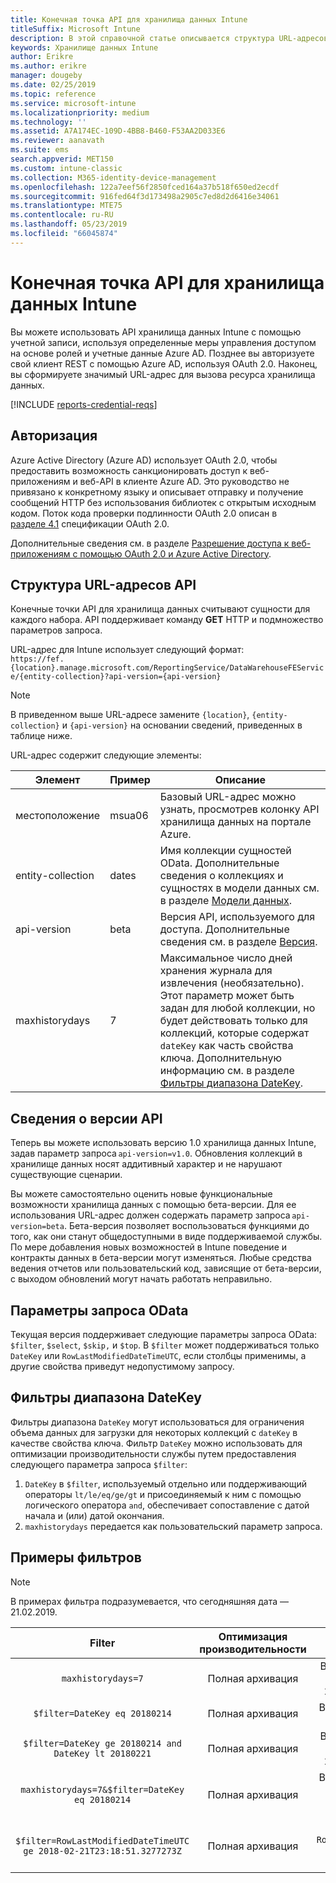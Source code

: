 ```yaml
---
title: Конечная точка API для хранилища данных Intune
titleSuffix: Microsoft Intune
description: В этой справочной статье описывается структура URL-адресов API хранилища данных Microsoft Intune. Также приведены примеры фильтров.
keywords: Хранилище данных Intune
author: Erikre
ms.author: erikre
manager: dougeby
ms.date: 02/25/2019
ms.topic: reference
ms.service: microsoft-intune
ms.localizationpriority: medium
ms.technology: ''
ms.assetid: A7A174EC-109D-4BB8-B460-F53AA2D033E6
ms.reviewer: aanavath
ms.suite: ems
search.appverid: MET150
ms.custom: intune-classic
ms.collection: M365-identity-device-management
ms.openlocfilehash: 122a7eef56f2850fced164a37b518f650ed2ecdf
ms.sourcegitcommit: 916fed64f3d173498a2905c7ed8d2d6416e34061
ms.translationtype: MTE75
ms.contentlocale: ru-RU
ms.lasthandoff: 05/23/2019
ms.locfileid: "66045874"
---
```

# <a name="intune-data-warehouse-api-endpoint"></a>Конечная точка API для хранилища данных Intune

Вы можете использовать API хранилища данных Intune с помощью учетной записи, используя определенные меры управления доступом на основе ролей и учетные данные Azure AD. Позднее вы авторизуете свой клиент REST с помощью Azure AD, используя OAuth 2.0. Наконец, вы сформируете значимый URL-адрес для вызова ресурса хранилища данных.

[!INCLUDE [reports-credential-reqs](./includes/reports-credential-reqs.md)]

## <a name="authorization"></a>Авторизация

Azure Active Directory (Azure AD) использует OAuth 2.0, чтобы предоставить возможность санкционировать доступ к веб-приложениям и веб-API в клиенте Azure AD. Это руководство не привязано к конкретному языку и описывает отправку и получение сообщений HTTP без использования библиотек с открытым исходным кодом. Поток кода проверки подлинности OAuth 2.0 описан в [разделе 4.1](https://tools.ietf.org/html/rfc6749#section-4.1) спецификации OAuth 2.0.

Дополнительные сведения см. в разделе [Разрешение доступа к веб-приложениям с помощью OAuth 2.0 и Azure Active Directory](https://docs.microsoft.com/azure/active-directory/develop/active-directory-protocols-oauth-code).

## <a name="api-url-structure"></a>Структура URL-адресов API

Конечные точки API для хранилища данных считывают сущности для каждого набора. API поддерживает команду **GET** HTTP и подмножество параметров запроса.

URL-адрес для Intune использует следующий формат:  
`https://fef.{location}.manage.microsoft.com/ReportingService/DataWarehouseFEService/{entity-collection}?api-version={api-version}`

> [!NOTE]
> В приведенном выше URL-адресе замените `{location}`, `{entity-collection}` и `{api-version}` на основании сведений, приведенных в таблице ниже.

URL-адрес содержит следующие элементы:

| Элемент | Пример | Описание |
|-------------------|------------|--------------------------------------------------------------------------------------------------------------------|
| местоположение | msua06 | Базовый URL-адрес можно узнать, просмотрев колонку API хранилища данных на портале Azure. |
| entity-collection | dates | Имя коллекции сущностей OData. Дополнительные сведения о коллекциях и сущностях в модели данных см. в разделе [Модели данных](reports-ref-data-model.md). |
| api-version | beta | Версия API, используемого для доступа. Дополнительные сведения см. в разделе [Версия](reports-api-url.md#api-version-information). |
| maxhistorydays | 7 | Максимальное число дней хранения журнала для извлечения (необязательно). Этот параметр может быть задан для любой коллекции, но будет действовать только для коллекций, которые содержат `dateKey` как часть свойства ключа. Дополнительную информацию см. в разделе [Фильтры диапазона DateKey](reports-api-url.md#datekey-range-filters). |

## <a name="api-version-information"></a>Сведения о версии API

Теперь вы можете использовать версию 1.0 хранилища данных Intune, задав параметр запроса `api-version=v1.0`. Обновления коллекций в хранилище данных носят аддитивный характер и не нарушают существующие сценарии.

Вы можете самостоятельно оценить новые функциональные возможности хранилища данных с помощью бета-версии. Для ее использования URL-адрес должен содержать параметр запроса `api-version=beta`. Бета-версия позволяет воспользоваться функциями до того, как они станут общедоступными в виде поддерживаемой службы. По мере добавления новых возможностей в Intune поведение и контракты данных в бета-версии могут изменяться. Любые средства ведения отчетов или пользовательский код, зависящие от бета-версии, с выходом обновлений могут начать работать неправильно.

## <a name="odata-query-options"></a>Параметры запроса OData

Текущая версия поддерживает следующие параметры запроса OData: `$filter`, `$select`, `$skip,` и `$top`. В `$filter` может поддерживаться только `DateKey` или `RowLastModifiedDateTimeUTC`, если столбцы применимы, а другие свойства приведут недопустимому запросу.

## <a name="datekey-range-filters"></a>Фильтры диапазона DateKey

Фильтры диапазона `DateKey` могут использоваться для ограничения объема данных для загрузки для некоторых коллекций с `dateKey` в качестве свойства ключа. Фильтр `DateKey` можно использовать для оптимизации производительности службы путем предоставления следующего параметра запроса `$filter`:

1.  `DateKey` в `$filter`, используемый отдельно или поддерживающий операторы `lt/le/eq/ge/gt` и присоединяемый к ним с помощью логического оператора `and`, обеспечивает сопоставление с датой начала и (или) датой окончания.
2.  `maxhistorydays` передается как пользовательский параметр запроса.<br>

## <a name="filter-examples"></a>Примеры фильтров

> [!NOTE]
> В примерах фильтра подразумевается, что сегодняшняя дата — 21.02.2019.

|                             Filter                             |           Оптимизация производительности           |                                          Описание                                          |
|:--------------------------------------------------------------:|:--------------------------------------------:|:---------------------------------------------------------------------------------------------:|
|    `maxhistorydays=7`                                            |    Полная архивация                                      |    Возврат данных с `DateKey` из промежутка между 20180214 и 20180221.                                     |
|    `$filter=DateKey eq 20180214`                                 |    Полная архивация                                      |    Возврат данных с `DateKey`, равным 20180214.                                                    |
|    `$filter=DateKey ge 20180214 and DateKey lt 20180221`         |    Полная архивация                                      |    Возврат данных с `DateKey` из промежутка между 20180214 и 20180220.                                     |
|    `maxhistorydays=7&$filter=DateKey eq 20180214`                |    Полная архивация                                      |    Возврат данных с `DateKey`, равным 20180214. `maxhistorydays` игнорируется.                            |
|    `$filter=RowLastModifiedDateTimeUTC ge 2018-02-21T23:18:51.3277273Z`                                |    Полная архивация                                       |    Вернуть данные с `RowLastModifiedDateTimeUTC` не меньше `2018-02-21T23:18:51.3277273Z`.                             |
